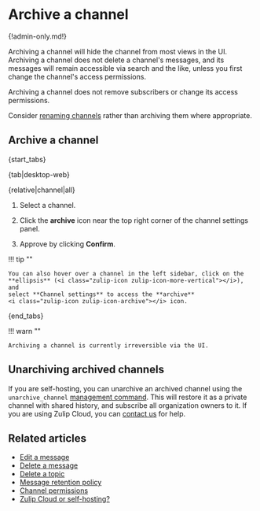 # Archive a channel

{!admin-only.md!}

Archiving a channel will hide the channel from most views in the UI.
Archiving a channel does not delete a channel's messages, and its
messages will remain accessible via search and the like, unless you
first change the channel's access permissions.

Archiving a channel does not remove subscribers or change its access
permissions.

Consider [renaming channels](/help/rename-a-channel) rather than
archiving them where appropriate.

## Archive a channel

{start_tabs}

{tab|desktop-web}

{relative|channel|all}

1. Select a channel.

1. Click the **archive** <i class="zulip-icon zulip-icon-archive"></i> icon near the top right
   corner of the channel settings panel.

1. Approve by clicking **Confirm**.

!!! tip ""

    You can also hover over a channel in the left sidebar, click on the
    **ellipsis** (<i class="zulip-icon zulip-icon-more-vertical"></i>), and
    select **Channel settings** to access the **archive**
    <i class="zulip-icon zulip-icon-archive"></i> icon.

{end_tabs}

!!! warn ""

    Archiving a channel is currently irreversible via the UI.

## Unarchiving archived channels

If you are self-hosting, you can unarchive an archived channel using the
`unarchive_channel` [management command][management-command]. This will restore
it as a private channel with shared history, and subscribe all organization
owners to it. If you are using Zulip Cloud, you can [contact us](/help/contact-support)
for help.

[management-command]:
https://zulip.readthedocs.io/en/latest/production/management-commands.html#other-useful-manage-py-commands

## Related articles

* [Edit a message](/help/edit-a-message)
* [Delete a message](/help/delete-a-message)
* [Delete a topic](/help/delete-a-topic)
* [Message retention policy](/help/message-retention-policy)
* [Channel permissions](/help/channel-permissions)
* [Zulip Cloud or self-hosting?](/help/zulip-cloud-or-self-hosting)
